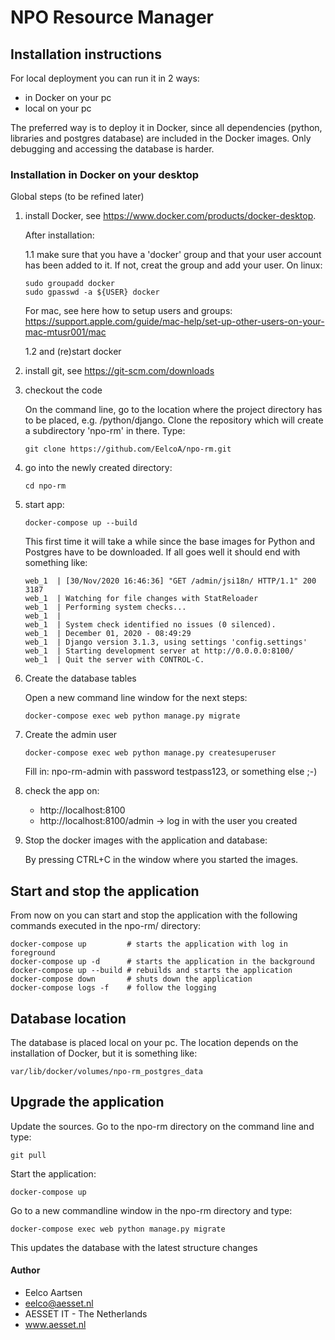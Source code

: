 # NPO Resource Manager

## Installation instructions
For local deployment you can run it in 2 ways: 
- in Docker on your pc
- local on your pc

The preferred way is to deploy it in Docker, since all dependencies (python, 
libraries and postgres database) are included in the Docker images. 
Only debugging and accessing the database is harder.

### Installation in Docker on your desktop
Global steps (to be refined later)
1) install Docker, see https://www.docker.com/products/docker-desktop. 

    After installation:

    1.1 make sure that you have a 'docker' group and that your user account 
    has been added to it. If not, creat the group and add your user. On linux:
    ```
    sudo groupadd docker
    sudo gpasswd -a ${USER} docker
    ```
    For mac, see here how to setup users and groups: 
    https://support.apple.com/guide/mac-help/set-up-other-users-on-your-mac-mtusr001/mac
    
    1.2 and (re)start docker

2) install git, see https://git-scm.com/downloads
3) checkout the code

    On the command line, go to the location where the project directory has to be
    placed, e.g. /python/django. Clone the repository which will create a subdirectory
    'npo-rm' in there. Type:
    ```
    git clone https://github.com/EelcoA/npo-rm.git
    ```
4) go into the newly created directory:
    ```
    cd npo-rm
    ```
5) start app:
    ```
    docker-compose up --build 
    ```
    This first time it will take a while since the base images for Python and 
    Postgres have to be downloaded. If all goes well it should end with something 
    like:
    ```
    web_1  | [30/Nov/2020 16:46:36] "GET /admin/jsi18n/ HTTP/1.1" 200 3187
    web_1  | Watching for file changes with StatReloader
    web_1  | Performing system checks...
    web_1  | 
    web_1  | System check identified no issues (0 silenced).
    web_1  | December 01, 2020 - 08:49:29
    web_1  | Django version 3.1.3, using settings 'config.settings'
    web_1  | Starting development server at http://0.0.0.0:8100/
    web_1  | Quit the server with CONTROL-C.
    ```

6) Create the database tables

    Open a new command line window for the next steps:
    ```
    docker-compose exec web python manage.py migrate
    ```

7) Create the admin user
    ```
    docker-compose exec web python manage.py createsuperuser
    ```
    Fill in: npo-rm-admin with password testpass123, or something else ;-)

8) check the app on:
    - http://localhost:8100
    - http://localhost:8100/admin   -> log in with the user you created 

9) Stop the docker images with the application and database:
    
    By pressing CTRL+C in the window where you started the images.

## Start and stop the application
From now on you can start and stop the application with the following 
commands executed in the npo-rm/ directory: 
```
docker-compose up         # starts the application with log in foreground
docker-compose up -d      # starts the application in the background
docker-compose up --build # rebuilds and starts the application
docker-compose down       # shuts down the application
docker-compose logs -f    # follow the logging
```
 
## Database location
   
The database is placed local on your pc. The location depends on the
installation of Docker, but it is something like:
```
var/lib/docker/volumes/npo-rm_postgres_data
```

## Upgrade the application

Update the sources. Go to the npo-rm directory on the command line and type:
```
git pull
```

Start the application:
```
docker-compose up
```

Go to a new commandline window in the npo-rm directory and type:
```
docker-compose exec web python manage.py migrate
```
This updates the database with the latest structure changes




#### Author
- Eelco Aartsen
- eelco@aesset.nl
- AESSET IT - The Netherlands
- www.aesset.nl


